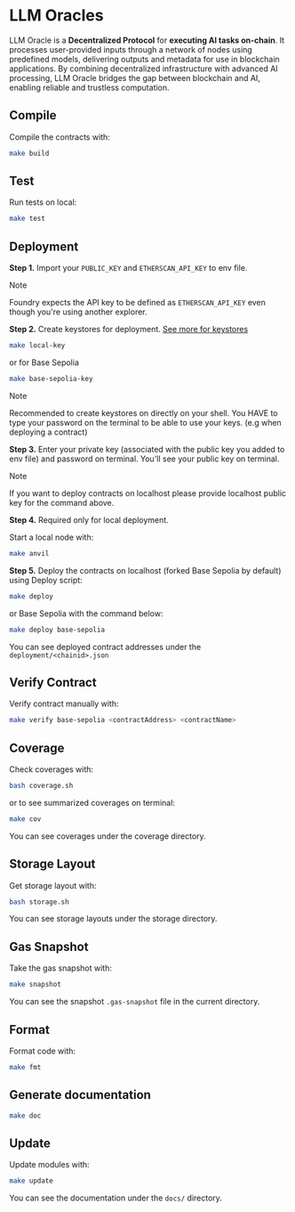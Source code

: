 # LLM Oracles

LLM Oracle is a **Decentralized Protocol** for **executing AI tasks on-chain**. It processes user-provided inputs through a network of nodes using predefined models, delivering outputs and metadata for use in blockchain applications. By combining decentralized infrastructure with advanced AI processing, LLM Oracle bridges the gap between blockchain and AI, enabling reliable and trustless computation​.

## Compile

Compile the contracts with:

```sh
make build
```

## Test

Run tests on local:

```sh
make test
```

## Deployment

**Step 1.**
Import your `PUBLIC_KEY` and `ETHERSCAN_API_KEY` to env file.

> [!NOTE]
>
> Foundry expects the API key to be defined as `ETHERSCAN_API_KEY` even though you're using another explorer.

**Step 2.**
Create keystores for deployment. [See more for keystores](https://eips.ethereum.org/EIPS/eip-2335)

```sh
make local-key
```

or for Base Sepolia

```sh
make base-sepolia-key
```

> [!NOTE]
>
> Recommended to create keystores on directly on your shell.
> You HAVE to type your password on the terminal to be able to use your keys. (e.g when deploying a contract)

**Step 3.**
Enter your private key (associated with the public key you added to env file) and password on terminal. You'll see your public key on terminal.

> [!NOTE]
>
> If you want to deploy contracts on localhost please provide localhost public key for the command above.

**Step 4.** Required only for local deployment.

Start a local node with:

```sh
make anvil
```

**Step 5.**
Deploy the contracts on localhost (forked Base Sepolia by default) using Deploy script:

```sh
make deploy
```

or Base Sepolia with the command below:

```sh
make deploy base-sepolia
```

You can see deployed contract addresses under the `deployment/<chainid>.json`

## Verify Contract

Verify contract manually with:

```sh
make verify base-sepolia <contractAddress> <contractName>
```

## Coverage

Check coverages with:

```sh
bash coverage.sh
```
or to see summarized coverages on terminal:

```sh
make cov
```

You can see coverages under the coverage directory.

## Storage Layout

Get storage layout with:

```sh
bash storage.sh
```

You can see storage layouts under the storage directory.

## Gas Snapshot

Take the gas snapshot with:

```sh
make snapshot
```

You can see the snapshot `.gas-snapshot` file in the current directory.

## Format

Format code with:

```sh
make fmt
```

## Generate documentation

```sh
make doc
```

## Update

Update modules with:

```sh
make update
```

You can see the documentation under the `docs/` directory.

